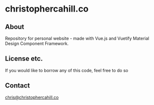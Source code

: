 # christophercahill.co

## About

Repository for personal website - made with Vue.js and Vuetify Material Design Component Framework.

## License etc.
 
If you would like to borrow any of this code, feel free to do so

## Contact

chris@christophercahill.co